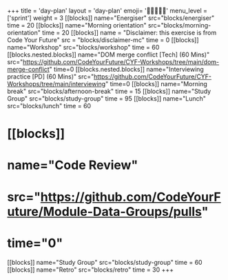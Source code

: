 +++
title = 'day-plan'
layout = 'day-plan'
emoji= '🧑🏾‍🤝‍🧑🏾'
menu_level = ['sprint']
weight = 3
[[blocks]]
name="Energiser"
src="blocks/energiser"
time = 20
[[blocks]]
name="Morning orientation"
src="blocks/morning-orientation"
time = 20
[[blocks]]
name = "Disclaimer: this exercise is from Code Your Future"
src = "blocks/disclaimer-mc"
time = 0
[[blocks]]
name="Workshop"
src="blocks/workshop"
time = 60
  [[blocks.nested.blocks]]
  name="DOM merge conflict [Tech] (60 Mins)"
  src="https://github.com/CodeYourFuture/CYF-Workshops/tree/main/dom-merge-conflict"
  time=0
  [[blocks.nested.blocks]]
  name="Interviewing practice [PD] (60 Mins)"
  src="https://github.com/CodeYourFuture/CYF-Workshops/tree/main/interviewing"
  time=0
[[blocks]]
name="Morning break"
src="blocks/afternoon-break"
time = 15
[[blocks]]
name="Study Group"
src="blocks/study-group"
time = 95
[[blocks]]
name="Lunch"
src="blocks/lunch"
time = 60
# [[blocks]]
# name="Code Review"
# src="https://github.com/CodeYourFuture/Module-Data-Groups/pulls"
# time="0"
[[blocks]]
name="Study Group"
src="blocks/study-group"
time = 60
[[blocks]]
name="Retro"
src="blocks/retro"
time = 30
+++

